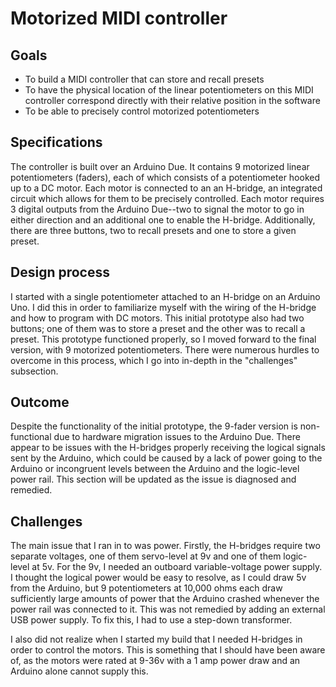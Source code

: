 # Motorized MIDI controller
## Goals
- To build a MIDI controller that can store and recall presets
- To have the physical location of the linear potentiometers on this MIDI controller correspond directly with their relative position in the software
- To be able to precisely control motorized potentiometers

## Specifications
The controller is built over an Arduino Due. It contains 9 motorized linear potentiometers (faders), each of which consists of a potentiometer hooked up to a DC motor. Each motor is connected to an an H-bridge, an integrated circuit which allows for them to be precisely controlled. Each motor requires 3 digital outputs from the Arduino Due--two to signal the motor to go in either direction and an additional one to enable the H-bridge. Additionally, there are three buttons, two to recall presets and one to store a given preset.


## Design process
I started with a single potentiometer attached to an H-bridge on an Arduino Uno. I did this in order to familiarize myself with the wiring of the H-bridge and how to program with DC motors. This initial prototype also had two buttons; one of them was to store a preset and the other was to recall a preset. This prototype functioned properly, so I moved forward to the final version, with 9 motorized potentiometers. There were numerous hurdles to overcome in this process, which I go into in-depth in the "challenges" subsection.

## Outcome
Despite the functionality of the initial prototype, the 9-fader version is non-functional due to hardware migration issues to the Arduino Due. There appear to be issues with the H-bridges properly receiving the logical signals sent by the Arduino, which could be caused by a lack of power going to the Arduino or incongruent levels between the Arduino and the logic-level power rail. This section will be updated as the issue is diagnosed and remedied. 
## Challenges
The main issue that I ran in to was power. Firstly, the H-bridges require two separate voltages, one of them servo-level at 9v and one of them logic-level at 5v. For the 9v, I needed an outboard variable-voltage power supply. I thought the logical power would be easy to resolve, as I could draw 5v from the Arduino, but 9 potentiometers at 10,000 ohms each draw sufficiently large amounts of power that the Arduino crashed whenever the power rail was connected to it. This was not remedied by adding an external USB power supply. To fix this, I had to use a step-down transformer.

I also did not realize when I started my build that I needed H-bridges in order to control the motors. This is something that I should have been aware of, as the motors were rated at 9-36v with a 1 amp power draw and an Arduino alone cannot supply this.
